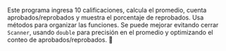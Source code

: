 Este programa ingresa 10 calificaciones, calcula el promedio, cuenta aprobados/reprobados y muestra el porcentaje de reprobados. Usa métodos para organizar las funciones. Se puede mejorar evitando cerrar `Scanner`, usando `double` para precisión en el promedio y optimizando el conteo de aprobados/reprobados. 🚀
